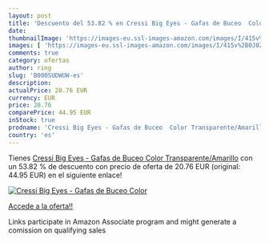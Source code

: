 ```yaml
---
layout: post
title: 'Descuento del 53.82 % en Cressi Big Eyes - Gafas de Buceo  Color '
date: 
thumbnailImage: 'https://images-eu.ssl-images-amazon.com/images/I/415v%2B0J0ZZL._SL200_.jpg'
images: [ 'https://images-eu.ssl-images-amazon.com/images/I/415v%2B0J0ZZL._SL200_.jpg' ]
comments: true
category: ofertas
author: ring
slug: 'B000SUDWUW-es'
description:
actualPrice: 20.76 EUR
currency: EUR
price: 20.76
comparePrice: 44.95 EUR
inStock: true
prodname: 'Cressi Big Eyes - Gafas de Buceo  Color Transparente/Amarillo'
country: 'es'
---
```


Tienes [Cressi Big Eyes - Gafas de Buceo  Color Transparente/Amarillo](https://www.amazon.es/dp/B000SUDWUW/?tag=tolees-21) con un 53.82 % de descuento con precio de oferta de 20.76 EUR (original: 44.95 EUR) en el siguiente enlace!

[![Cressi Big Eyes - Gafas de Buceo  Color ](https://images-eu.ssl-images-amazon.com/images/I/415v%2B0J0ZZL._SL200_.jpg)](https://www.amazon.es/dp/B000SUDWUW/?tag=tolees-21)

[Accede a la oferta!!](https://www.amazon.es/dp/B000SUDWUW/?tag=tolees-21)

Links participate in Amazon Associate program and might generate a comission on qualifying sales


